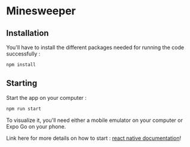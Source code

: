 # Minesweeper

## Installation

You'll have to install the different packages needed for running the code successfully : 
```bash
npm install
```
## Starting 

Start the app on your computer : 
```bash
npm run start
```

To visualize it, you'll need either a mobile emulator on your computer or Expo Go on your phone. 

Link here for more details on how to start : [react native documentation](https://reactnative.dev/docs/environment-setup)!